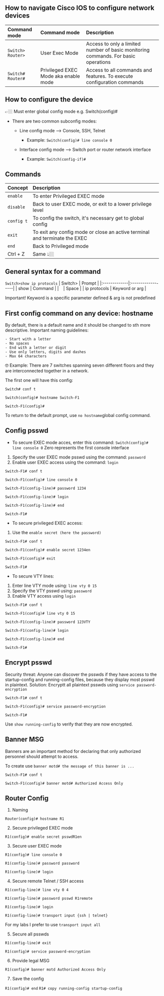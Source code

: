 ## How to navigate Cisco IOS to configure network devices


| Command mode         | Command mode                               | Description                        |
|:---------------------|:-------------------------------------------|:--------------------------------------------------------|
| `Switch>`  `Router>` | User Exec Mode       | Access to only a limited number of basic monitoring commands. For basic operations  |
| `Switch#`  `Router#` |Privileged EXEC Mode aka enable mode | Access to all commands and features. To execute configuration commands |


## How to configure the device

👉🏼 Must enter global config mode e.g. Switch(config)#
- There are two common subconfig modes:
    - Line config mode --> Console, SSH, Telnet
      - Example: `Switch(config)# line console 0`
      
    - Interface config mode --> Switch port or router network interface
      - Example: 
      `Switch(config-if)#` 

## Commands

| Concept        | Description                               |
|:---------------|:------------------------------------------|
| `enable`| To enter Privileged EXEC mode|
| `disable` |Back to user EXEC mode, or exit to a lower privilege level |
| `config t` |To config the switch, it's necessary get to global config |
| `exit` |To exit any config mode or close an active terminal and terminate the EXEC |
| `end` |Back to Privileged mode |
| Ctrl + Z | Same 👆🏼|


## General syntax for a command
`Switch>show ip protocols`
| Switch>      | Prompt            |
|:-------------|:------------------|
| show         | Command           |
| ` `          | Space             |
| ip protocols | Keyword or arg    |

Important! Keyword is a specific parameter defined & arg is not predefined

## First config command on any device: hostname

By default, there is a default name and it should be changed to sth more descriptive. 
Important naming guidelines:

    - Start with a letter
    - No spaces
    - End with a letter or digit
    - Use only letters, digits and dashes
    - Max 64 characters

🤓 Example: There are 7 switches spanning seven different floors and they are interconnected together in a network. 

The first one will have this config:

`Switch# conf t`

`Switch(config)# hostname Switch-F1`

`Switch-F1(config)#`

To return to the default prompt, use `no hostname`global config command.

## Config psswd
-  To secure EXEC mode acces, enter this command: 
`Switch(config)# line console 0` 
Zero represents the first console interface
1. Specify the user EXEC mode psswd using the command:
`password`
2. Enable user EXEC access using the command: `login`

`Switch-F1# conf t`

`Switch-F1(config)# line console 0`

`Switch-F1(config-line)# password 1234`

`Switch-F1(config-line)# login`

`Switch-F1(config-line)# end`

`Switch-F1#`

-  To secure privileged EXEC access:
1. Use the `enable secret (here the password)`


`Switch-F1# conf t`

`Switch-F1(config)# enable secret 1234en`

`Switch-F1(config)# exit`

`Switch-F1#`

-  To secure VTY lines:
1. Enter line VTY mode using:
`line vty 0 15`
2. Specify the VTY psswd using: `password`
3. Enable VTY access using `login`


`Switch-F1# conf t`

`Switch-F1(config)# line vty 0 15`

`Switch-F1(config-line)# password 123VTY`

`Switch-F1(config-line)# login`

`Switch-F1(config-line)# end`

`Switch-F1#`

## Encrypt psswd

Security threat: Anyone can discover the psswds if they have access to the startup-config and running-config files, because they display most psswd in plaintext.
Solution: Encryptt all plaintext psswds using `service password-encryption`

`Switch-F1# conf t`

`Switch-F1(config)# service password-encryption`

`Switch-F1#`

Use `show running-config` to verify that they are now encrypted.

## Banner MSG

Banners are an important method for declaring that only authorized personnel should attempt to access.

To create use `banner motd# the message of this banner is ...`

`Switch-F1# conf t`

`Switch-F1(config)# banner motd# Authorized Access Only`


## Router Config

1. Naming

`Router(config)# hostname R1`

2. Secure privileged EXEC mode

`R1(config)# enable secret psswdR1en`

3. Secure user EXEC mode

`R1(config)# line console 0`

`R1(config-line)# password password`

`R1(config-line)# login`

4. Secure remote Telnet / SSH access

`R1(config-line)# line vty 0 4`

`R1(config-line)# password psswd R1remote`

`R1(config-line)# login`

`R1(config-line)# transport input {ssh | telnet}`

For my labs I prefer to use `transport input all` 

5. Secure all psswds

`R1(config-line)# exit`

`R1(config)# service password-encryption`

6. Provide legal MSG

`R1(config)# banner motd Authorized Access Only`

7. Save the config

`R1(config)# end`
`R1# copy running-config startup-config`

